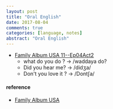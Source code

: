 ```yaml
---
layout: post
title: "Oral English"
date: 2017-08-04
comments: true
categories: [language, notes]
abstract: "Oral English"
---
```

- [Family Album USA 11--Ep04Act2](https://www.youtube.com/watch?v=P_sUb1rBlS4&list=PLDA003F3DB2768201&index=11&t=1s)
     + what do you do ? -> /waddaya do?
     + Did you hear me?  -> /didʒa/
     + Don't you love it ? -> /Dont∫a/

#### reference
* [Family Album USA](https://www.youtube.com/playlist?list=PLowkndEmwPgE57kFWmlvkQx18jM3peaVq)